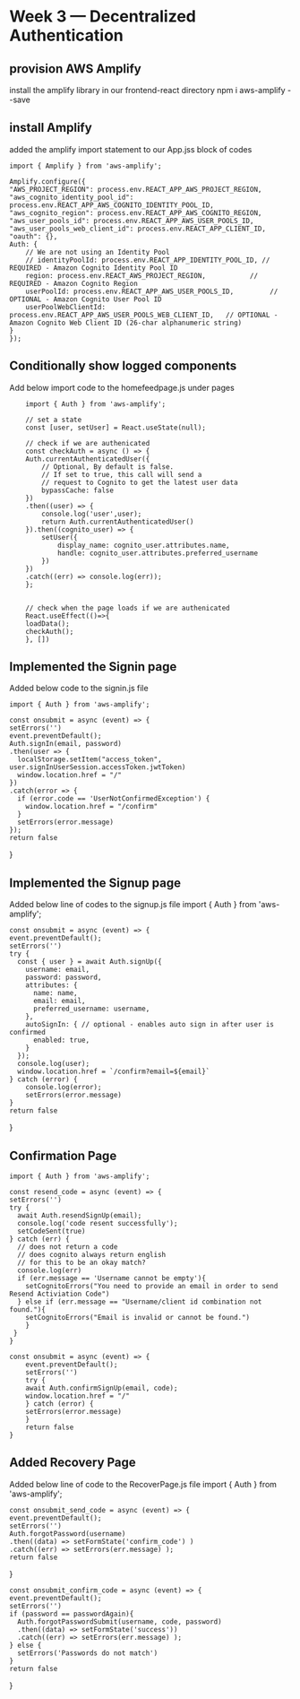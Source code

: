 # Week 3 — Decentralized Authentication

## provision AWS Amplify

install the amplify library in our frontend-react directory
npm i aws-amplify --save

## install Amplify
added the amplify import statement to our App.jss block of codes

    import { Amplify } from 'aws-amplify';

    Amplify.configure({
    "AWS_PROJECT_REGION": process.env.REACT_APP_AWS_PROJECT_REGION,
    "aws_cognito_identity_pool_id": process.env.REACT_APP_AWS_COGNITO_IDENTITY_POOL_ID,
    "aws_cognito_region": process.env.REACT_APP_AWS_COGNITO_REGION,
    "aws_user_pools_id": process.env.REACT_APP_AWS_USER_POOLS_ID,
    "aws_user_pools_web_client_id": process.env.REACT_APP_CLIENT_ID,
    "oauth": {},
    Auth: {
        // We are not using an Identity Pool
        // identityPoolId: process.env.REACT_APP_IDENTITY_POOL_ID, // REQUIRED - Amazon Cognito Identity Pool ID
        region: process.env.REACT_AWS_PROJECT_REGION,           // REQUIRED - Amazon Cognito Region
        userPoolId: process.env.REACT_APP_AWS_USER_POOLS_ID,         // OPTIONAL - Amazon Cognito User Pool ID
        userPoolWebClientId: process.env.REACT_APP_AWS_USER_POOLS_WEB_CLIENT_ID,   // OPTIONAL - Amazon Cognito Web Client ID (26-char alphanumeric string)
    }
    });

## Conditionally show logged components
 Add below import code to the homefeedpage.js under pages

        import { Auth } from 'aws-amplify';

        // set a state
        const [user, setUser] = React.useState(null);

        // check if we are authenicated
        const checkAuth = async () => {
        Auth.currentAuthenticatedUser({
            // Optional, By default is false. 
            // If set to true, this call will send a 
            // request to Cognito to get the latest user data
            bypassCache: false 
        })
        .then((user) => {
            console.log('user',user);
            return Auth.currentAuthenticatedUser()
        }).then((cognito_user) => {
            setUser({
                display_name: cognito_user.attributes.name,
                handle: cognito_user.attributes.preferred_username
            })
        })
        .catch((err) => console.log(err));
        };
    

        // check when the page loads if we are authenicated
        React.useEffect(()=>{
        loadData();
        checkAuth();
        }, [])

## Implemented the Signin page
Added below code to the signin.js file

    import { Auth } from 'aws-amplify';

    const onsubmit = async (event) => {
    setErrors('')
    event.preventDefault();
    Auth.signIn(email, password)
    .then(user => {
      localStorage.setItem("access_token", user.signInUserSession.accessToken.jwtToken)
      window.location.href = "/"
    })
    .catch(error => {
      if (error.code == 'UserNotConfirmedException') {
        window.location.href = "/confirm"
      }
      setErrors(error.message)
    });
    return false
  }

## Implemented the Signup page
Added below line of codes to the signup.js file
    import { Auth } from 'aws-amplify';

    const onsubmit = async (event) => {
    event.preventDefault();
    setErrors('')
    try {
      const { user } = await Auth.signUp({
        username: email,
        password: password,
        attributes: {
          name: name,
          email: email,
          preferred_username: username,
        },
        autoSignIn: { // optional - enables auto sign in after user is confirmed
          enabled: true,
        }
      });
      console.log(user);
      window.location.href = `/confirm?email=${email}`
    } catch (error) {
        console.log(error);
        setErrors(error.message)
    }
    return false
  }

## Confirmation Page
    import { Auth } from 'aws-amplify';
    
    const resend_code = async (event) => {
    setErrors('')
    try {
      await Auth.resendSignUp(email);
      console.log('code resent successfully');
      setCodeSent(true)
    } catch (err) {
      // does not return a code
      // does cognito always return english
      // for this to be an okay match?
      console.log(err)
      if (err.message == 'Username cannot be empty'){
        setCognitoErrors("You need to provide an email in order to send Resend Activiation Code")   
      } else if (err.message == "Username/client id combination not found."){
        setCognitoErrors("Email is invalid or cannot be found.")   
        }
     }
    }

    const onsubmit = async (event) => {
        event.preventDefault();
        setErrors('')
        try {
        await Auth.confirmSignUp(email, code);
        window.location.href = "/"
        } catch (error) {
        setErrors(error.message)
        }
        return false
    }

## Added Recovery Page
Added below line of code to the RecoverPage.js file
    import { Auth } from 'aws-amplify';

    const onsubmit_send_code = async (event) => {
    event.preventDefault();
    setErrors('')
    Auth.forgotPassword(username)
    .then((data) => setFormState('confirm_code') )
    .catch((err) => setErrors(err.message) );
    return false
  }

    const onsubmit_confirm_code = async (event) => {
    event.preventDefault();
    setErrors('')
    if (password == passwordAgain){
      Auth.forgotPasswordSubmit(username, code, password)
      .then((data) => setFormState('success'))
      .catch((err) => setErrors(err.message) );
    } else {
      setErrors('Passwords do not match')
    }
    return false
  }